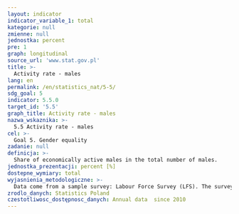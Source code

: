 ```yaml
---
layout: indicator
indicator_variable_1: total
kategorie: null
zmienne: null
jednostka: percent
pre: 1
graph: longitudinal
source_url: 'www.stat.gov.pl'
title: >-
  Activity rate - males
lang: en
permalink: /en/statistics_nat/5-5/
sdg_goal: 5
indicator: 5.5.0
target_id: '5.5'
graph_title: Activity rate - males
nazwa_wskaznika: >-
  5.5 Activity rate - males
cel: >-
  Goal 5. Gender equality
zadanie: null
definicja: >-
  Share of economically active males in the total number of males.
jednostka_prezentacji: percent [%]
dostepne_wymiary: total
wyjasnienia_metodologiczne: >-
  Data come from a sample survey: Labour Force Survey (LFS). The survey is conducted on a quarterly basis. The survey is conducted as continuous observation (movable survey week) what allows presenting the situation on the labour market during a whole quarter. The survey covers persons aged 15 and more who are members of households in dwellings selected on a random basis. In the context of economic activity – work is the main criterion in dividing the population, i.e. performing, holding or seeking work. According to the international standards, the tree main categories are distinguished: employed, unemployed and economically inactive persons. The employed, unemployed are the economically active population.Among the employed are included all persons aged 15 years or more who during the reference week:1) performed for at least one hour any work generating pay or income, i.e. were employed as paid employees, worked on their own (or leased) agricultural farm, or conducted their own economic activity outside agriculture, assisted (without pay) in conducting family agricultural farm or family economic activity outside agriculture,2) had work but did not perform it: (e.g. due to illness, maternity leave or vacation, a break in company activity) if the break in employment did not exceed 3 months  if the break was longer than 3 months in case when persons were paid employees the additional criterion is receiving during that period at least 50% of the hitherto earnings.According to international standards, among employees are also included persons performing outwork and apprentices with whom enterprises or natural persons signed a contract for occupational training or learning skills for a particular job (if they receive a payment).Due to the survey methodological assumptions the number of the employed obtained from the LFS does not comprise some categories of persons, who are considered as employed in the establishment survey, i.a.: a) employees living in lodging houses for workers, b) employees working abroad for their Polish employers.According to LFS, unemployed persons are persons aged 15-74 who simultaneously fulfil three conditions:– within the reference week were not employed, - were actively looking for work, i.e. for over 4 weeks (the reference week being the fourth one) had been involved in concrete actions aimed at finding a job,– were available to take up work within two weeks after the reference week.Persons who were not seeking work because they had already found a job, were only waiting to start work within the period no longer than 3 months, and were available for this job are also included in the category of the unemployed.
zrodlo_danych: Statistics Poland
czestotliwosc_dostępnosc_danych: Annual data  since 2010
---
```

